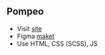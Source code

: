 ## Pompeo
- Visit [site](https://bodmat.github.io/Pompeo)
- Figma [maket](https://www.figma.com/file/Rl2a235UsoGSL8znBKNdcB/Pompeo?node-id=1%3A2)
- Use HTML, CSS (SCSS), JS

